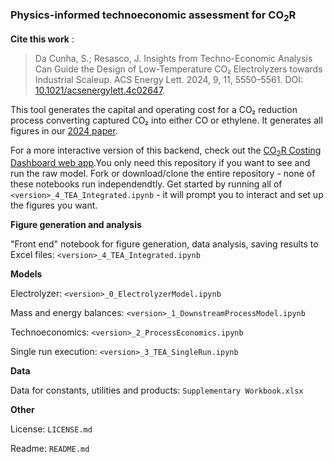 ### Physics-informed technoeconomic assessment for CO<sub>2</sub>R

**Cite this work** : 
> Da Cunha, S.; Resasco, J. Insights from Techno-Economic Analysis Can Guide the Design of Low-Temperature CO₂ Electrolyzers towards Industrial Scaleup. ACS Energy Lett. 2024, 9, 11, 5550–5561. DOI: [10.1021/acsenergylett.4c02647](https://pubs.acs.org/doi/10.1021/acsenergylett.4c02647). 
         

This tool generates the capital and operating cost for a CO₂ reduction process converting captured CO₂ into either CO or ethylene. It generates all figures in our [2024 paper](https://pubs.acs.org/doi/10.1021/acsenergylett.4c02647).

For a more interactive version of this backend, check out the [CO<sub>2</sub>R Costing Dashboard web app](https://co2r-dashboard.streamlit.app/).You only need this repository if you want to see and run the raw model. Fork or download/clone the entire repository - none of these notebooks run independendtly. Get started by running all of `<version>_4_TEA_Integrated.ipynb` - it will prompt you to interact and set up the figures you want.

**Figure generation and analysis**

"Front end" notebook for figure generation, data analysis, saving results to Excel files: `<version>_4_TEA_Integrated.ipynb`

**Models**

Electrolyzer: `<version>_0_ElectrolyzerModel.ipynb`

Mass and energy balances: `<version>_1_DownstreamProcessModel.ipynb`

Technoeconomics: `<version>_2_ProcessEconomics.ipynb`

Single run execution: `<version>_3_TEA_SingleRun.ipynb`

**Data**

Data for constants, utilities and products: `Supplementary Workbook.xlsx`


**Other**

License: `LICENSE.md`

Readme: `README.md`
